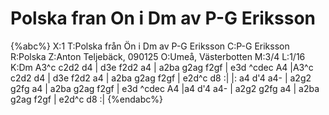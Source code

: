 # Polska fran On i Dm av P-G Eriksson

{%abc%}
X:1
T:Polska från Ön i Dm av P-G Eriksson
C:P-G Eriksson
R:Polska
Z:Anton Teljebäck, 090125
O:Umeå, Västerbotten
M:3/4
L:1/16
K:Dm
A3^c c2d2 d4 | d3e f2d2 a4 | a2ba g2ag f2gf | e3d ^cdec A4 |A3^c c2d2 d4 | d3e f2d2 a4 | a2ba g2ag f2gf | e2d^c d8 :|
|: a4 d'4 a4- | a2g2 g2fg a4 |  a2ba g2ag f2gf | e3d ^cdec A4 |a4 d'4 a4- | a2g2 g2fg a4 | a2ba g2ag f2gf | e2d^c d8 :|
{%endabc%}


